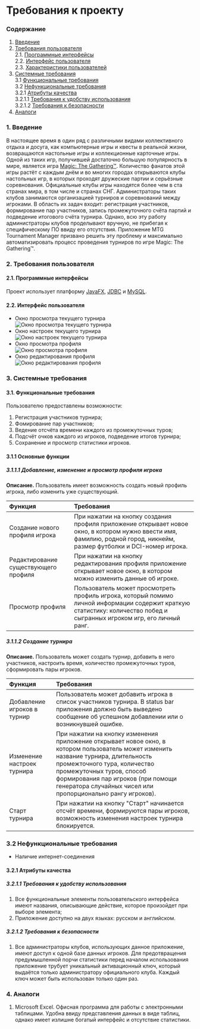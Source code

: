 # Требования к проекту
### Содержание
1. [Введение](#1)
2. [Требования пользователя](#2) <br>
  2.1. [Программные интерфейсы](#2.1) <br>
  2.2. [Интерфейс пользователя](#2.2) <br>
  2.3. [Характеристики пользователей](#2.3) <br>
3. [Системные требования](#3) <br>
  3.1 [Функциональные требования](#3.1) <br>
  3.2 [Нефункциональные требования](#3.2) <br>
    3.2.1 [Атрибуты качества](#3.2.1) <br>
      3.2.1.1 [Требования к удобству использования](#3.2.1.1) <br>
      3.2.1.2 [Требования к безопасности](#3.2.1.2) <br>
 4. [Аналоги](#4) <br>
  
### 1. Введение <a name="1"></a>
В настоящее время в один ряд с различными видами коллективного отдыха и досуга, как компьютерные игры и квесты в реальной жизни, возвращаются настольные игры и коллекционные карточные игры. Одной из таких игр, получившей достаточно большую популярность в мире, является игра [Magic: The Gathering™](https://magic.wizards.com/ru).
Количество фанатов этой игры растёт с каждым днём и во многих городах открываются клубы настольных игр, в которых проходят дружеские партии и серьёзные соревнования. Официальные клубы игры находятся более чем в ста странах мира, в том числе и странах СНГ. Администраторы таких клубов занимаются организацией турниров и соревнований между игроками. В область их задач входит: регистрация участников, формирование пар участников, запись промежуточного счёта партий и подведение итогового счёта турнира. Однако, всю эту работу администраторы клубов проделывают вручную, не прибегая к специфическому ПО ввиду его отсутствия.
Приложение MTG Tournament Manager призвано решить эту проблему и максимально автоматизировать процесс проведения турниров по игре Magic: The Gathering™.

### 2. Требования пользователя <a name="2"></a>
#### 2.1. Программные интерфейсы <a name="2.1"></a>
Проект использует платформу [JavaFX](https://www.oracle.com/technetwork/java/javafx/overview/index.html), [JDBC](https://www.oracle.com/technetwork/java/javase/jdbc/index.html) и [MySQL](https://www.mysql.com).
#### 2.2. Интерфейс пользователя <a name="2.2"></a>
- Окно просмотра текущего турнира  
  ![Окно просмотра текущего турнира](https://raw.githubusercontent.com/Bulbash3r/MTGTournamentManager/master/%D0%98%D0%B7%D0%BE%D0%B1%D1%80%D0%B0%D0%B6%D0%B5%D0%BD%D0%B8%D1%8F/%D0%9C%D0%BE%D0%BA%D0%B0%D0%BF%D1%8B%20%D0%BF%D1%80%D0%B8%D0%BB%D0%BE%D0%B6%D0%B5%D0%BD%D0%B8%D1%8F/%D0%9F%D1%80%D0%BE%D1%81%D0%BC%D0%BE%D1%82%D1%80%20%D1%82%D0%B5%D0%BA%D1%83%D1%89%D0%B5%D0%B3%D0%BE%20%D1%82%D1%83%D1%80%D0%BD%D0%B8%D1%80%D0%B0.png)
- Окно настроек текущего турнира  
  ![Окно настроек текущего турнира](https://raw.githubusercontent.com/Bulbash3r/MTGTournamentManager/master/Изображения/Мокапы%20приложения/Настройка%20текущего%20турнира.png)
- Окно просмотра профиля  
  ![Окно просмотра профиля](https://raw.githubusercontent.com/Bulbash3r/MTGTournamentManager/master/%D0%98%D0%B7%D0%BE%D0%B1%D1%80%D0%B0%D0%B6%D0%B5%D0%BD%D0%B8%D1%8F/%D0%9C%D0%BE%D0%BA%D0%B0%D0%BF%D1%8B%20%D0%BF%D1%80%D0%B8%D0%BB%D0%BE%D0%B6%D0%B5%D0%BD%D0%B8%D1%8F/%D0%9F%D1%80%D0%BE%D1%81%D0%BC%D0%BE%D1%82%D1%80%20%D0%BF%D1%80%D0%BE%D1%84%D0%B8%D0%BB%D1%8F.png)
- Окно редактирования профиля  
  ![Окно редактирования профиля](https://raw.githubusercontent.com/Bulbash3r/MTGTournamentManager/master/%D0%98%D0%B7%D0%BE%D0%B1%D1%80%D0%B0%D0%B6%D0%B5%D0%BD%D0%B8%D1%8F/%D0%9C%D0%BE%D0%BA%D0%B0%D0%BF%D1%8B%20%D0%BF%D1%80%D0%B8%D0%BB%D0%BE%D0%B6%D0%B5%D0%BD%D0%B8%D1%8F/%D0%A0%D0%B5%D0%B4%D0%B0%D0%BA%D1%82%D0%B8%D1%80%D0%BE%D0%B2%D0%B0%D0%BD%D0%B8%D0%B5%20%D0%BF%D1%80%D0%BE%D1%84%D0%B8%D0%BB%D1%8F.png)

 ### 3. Системные требования <a name="3"></a>
#### 3.1. Функциональные требования <a name="3.1"></a>
Пользователю предоставлены возможности:
  1. Регистрация участников турнира;
  2. Фомирование пар участников;
  3. Ведение отсчёта времени каждого из промежуточных туров;
  4. Подсчёт очков каждого из игроков, подведение итогов турнира;
  5. Сохранение и просмотр статистики игроков.
  
 #### 3.1.1 Основные функции <a name="3.1.1"></a>
 ##### 3.1.1.1 Добавление, изменение и просмотр профиля игрока <a name="3.1.1.1"></a>
**Описание.** Пользователь имеет возможность создать новый профиль игрока, либо изменить уже существующий.

| Функция | Требования | 
|:---|:---|
| Создание нового профиля игрока | При нажатии на кнопку создания профиля приложение открывает новое окно, в котором нужно ввести имя, фамилию, родной город, никнейм, размер футболки и DCI-номер игрока. |
| Редактирование существующего профиля | При нажатии на кнопку редактирования профиля приложение открывает новое окно, в котором можно изменить данные об игроке.|
| Просмотр профиля | Пользователь может просмотреть профиль игрока, который помимо личной информации содержит краткую статистику: количество побед и сыгранных игроком игр, его личный ранг.
 ##### 3.1.1.2 Создание турнира <a name="3.1.1.2"></a>
**Описание.** Пользователь может создать турнир, добавить в него участников, настроить время, количество промежуточных туров, сформировать пары игроков.

| Функция | Требования | 
|:---|:---|
| Добавление игроков в турнир | Пользователь может добавить игрока в список участников турнира. В status bar приложения должно быть выведено сообщение об успешном добавлении или о возникнувшей ошибке. |
| Изменение настроек турнира | При нажатии на кнопку изменения приложение открывает новое окно, в котором пользователь может изменить название турнира, длительность промежточного тура, количество промежуточных туров, способ формирования пар игроков (при помощи генератора случайных чисел или пропорционально рангу игроков). |
| Старт турнира | При нажатии на кнопку "Старт" начинается отсчёт времени, формируются пары игроков, возможность изменения настроек турнира блокируется. |

 ### 3.2 Нефункциональные требования <a name="3.2"></a>
* Наличие интернет-соединения
 <a name="quality_attributes"/>
 
 #### 3.2.1 Атрибуты качества <a name="3.2.1"></a>
 <a name="requirements_for_ease_of_use"/>
 
 ##### 3.2.1.1 Требования к удобству использования <a name="3.2.1.1"></a>
1. Все функциональные элементы пользовательского интерфейса имеют названия, описывающие действие, которое произойдет при выборе элемента;
2. Приложение доступно на двух языках: русском и английском.
 <a name="security_requirements"/>
 
 ##### 3.2.1.2 Требования к безопасности <a name="3.2.1.2"></a>
1. Все администраторы клубов, использующих данное приложение, имеют доступ к одной базе данных игроков. Для предотвращения предумышленной порчи статистики перед началом использования приложение трубует уникальный активационный ключ, который выдаётся только администратору официального клуба. Каждый ключ может быть использован только один раз.
 
 ### 4. Аналоги <a name="4"></a>
  1. Microsoft Excel.
Офисная программа для работы с электронными таблицами. Удобна ввиду представления данных в виде таблиц, однако имеет излишне богатый интерфейс и отсутствие статистики.
   </br>
